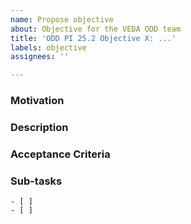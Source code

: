 ```yaml
---
name: Propose objective
about: Objective for the VEDA ODD team
title: 'ODD PI 25.2 Objective X: ...'
labels: objective
assignees: ''

---
```


### Motivation


<!-- Please be as detailed as you can in describing the motivation for the objective. -->


### Description

<!-- Please be as detailed as you can in describing the objective. -->


### Acceptance Criteria

<!-- Please be as detailed as you can in describing the acceptance criteria. -->
<!--
- [ ] ...
-->

### Sub-tasks


<!-- Please detail or provide references to sub-tasks. Copy and paste the following to-do template if needed. -->

```[tasklist]
- [ ] 
- [ ]  
```
